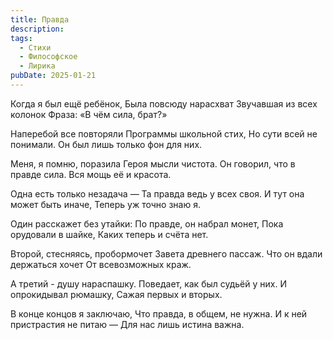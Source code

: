 ```yaml
---
title: Правда
description:
tags:
  - Стихи
  - Философское
  - Лирика
pubDate: 2025-01-21
---
```


Когда я был ещё ребёнок,
Была повсюду нарасхват
Звучавшая из всех колонок
Фраза: «В чём сила, брат?»

Наперебой все повторяли
Программы школьной стих,
Но сути всей не понимали.
Он был лишь только фон для них.

Меня, я помню, поразила
Героя мысли чистота.
Он говорил, что в правде сила.
Вся мощь её и красота.

Одна есть только незадача —
Та правда ведь у всех своя.
И тут она может быть иначе,
Теперь уж точно знаю я.

Один расскажет без утайки:
По правде, он набрал монет,
Пока орудовали в шайке,
Каких теперь и счёта нет.

Второй, стесняясь, пробормочет
Завета древнего пассаж.
Что он вдали держаться хочет
От всевозможных краж.

А третий - душу нараспашку.
Поведает, как был судьёй у них.
И опрокидывал рюмашку,
Сажая первых и вторых.

В конце концов я заключаю,
Что правда, в общем, не нужна.
И к ней пристрастия не питаю —
Для нас лишь истина важна.